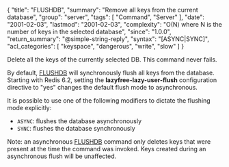 {
  "title": "FLUSHDB",
  "summary": "Remove all keys from the current database",
  "group": "server",
  "tags": [
    "Command",
    "Server"
  ],
  "date": "2001-02-03",
  "lastmod": "2001-02-03",
  "complexity": "O(N) where N is the number of keys in the selected database",
  "since": "1.0.0",
  "return_summary": "@simple-string-reply",
  "syntax": "[ASYNC|SYNC]",
  "acl_categories": [
    "keyspace",
    "dangerous",
    "write",
    "slow"
  ]
}

Delete all the keys of the currently selected DB.
This command never fails.

By default, [FLUSHDB](/commands/flushdb) will synchronously flush all keys from the database.
Starting with Redis 6.2, setting the **lazyfree-lazy-user-flush** configuration directive to "yes" changes the default flush mode to asynchronous.

It is possible to use one of the following modifiers to dictate the flushing mode explicitly:

* `ASYNC`: flushes the database asynchronously
* `SYNC`: flushes the database synchronously

Note: an asynchronous [FLUSHDB](/commands/flushdb) command only deletes keys that were present at the time the command was invoked. Keys created during an asynchronous flush will be unaffected.

